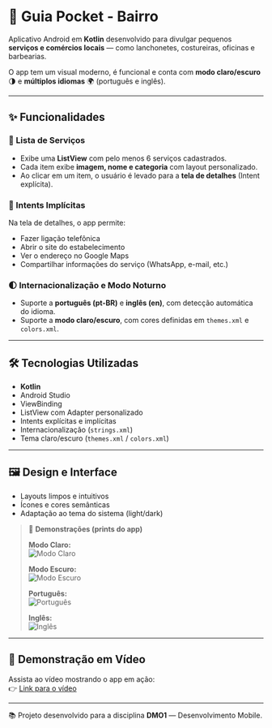 # 📱 Guia Pocket - Bairro

Aplicativo Android em **Kotlin** desenvolvido para divulgar pequenos **serviços e comércios locais** — como lanchonetes, costureiras, oficinas e barbearias.  

O app tem um visual moderno, é funcional e conta com **modo claro/escuro** 🌗 e **múltiplos idiomas** 🌍 (português e inglês).

---

## ✨ Funcionalidades

### 🧭 Lista de Serviços
- Exibe uma **ListView** com pelo menos 6 serviços cadastrados.  
- Cada item exibe **imagem, nome e categoria** com layout personalizado.  
- Ao clicar em um item, o usuário é levado para a **tela de detalhes** (Intent explícita).

### 🔗 Intents Implícitas
Na tela de detalhes, o app permite:
- Fazer ligação telefônica  
- Abrir o site do estabelecimento  
- Ver o endereço no Google Maps  
- Compartilhar informações do serviço (WhatsApp, e-mail, etc.)

### 🌓 Internacionalização e Modo Noturno
- Suporte a **português (pt-BR)** e **inglês (en)**, com detecção automática do idioma.  
- Suporte a **modo claro/escuro**, com cores definidas em `themes.xml` e `colors.xml`.

---

## 🛠️ Tecnologias Utilizadas
- **Kotlin**  
- Android Studio  
- ViewBinding  
- ListView com Adapter personalizado  
- Intents explícitas e implícitas  
- Internacionalização (`strings.xml`)  
- Tema claro/escuro (`themes.xml` / `colors.xml`)

---

## 🖼️ Design e Interface
- Layouts limpos e intuitivos  
- Ícones e cores semânticas  
- Adaptação ao tema do sistema (light/dark)  

> 📸 **Demonstrações (prints do app)**  
>
> **Modo Claro:**  
> ![Modo Claro](caminho_para_imagem_claro.png)  
>
> **Modo Escuro:**  
> ![Modo Escuro](caminho_para_imagem_escuro.png)  
>
> **Português:**  
> ![Português](caminho_para_imagem_pt.png)  
>
> **Inglês:**  
> ![Inglês](caminho_para_imagem_en.png)

---

## 🎥 Demonstração em Vídeo
Assista ao vídeo mostrando o app em ação:  
👉 [Link para o vídeo](link_do_video.mp4)

---

📚 Projeto desenvolvido para a disciplina **DMO1** — Desenvolvimento Mobile.
